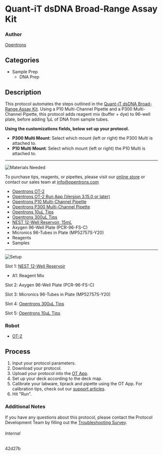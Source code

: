 # Quant-iT dsDNA Broad-Range Assay Kit

### Author
[Opentrons](https://opentrons.com/)

## Categories
* Sample Prep
	* DNA Prep


## Description
This protocol automates the steps outlined in the [Quant-iT dsDNA Broad-Range Assay Kit](https://assets.thermofisher.com/TFS-Assets/LSG/manuals/Quant_iT_dsDNA_BR_Assay_UG.pdf). Using a P10 Multi-Channel Pipette and a P300 Multi-Channel Pipette, this protocol adds reagent mix (buffer + dye) to 96-well plate, before adding 1µL of DNA from sample tubes.



**Using the customizations fields, below set up your protocol.**
* **P300 Multi Mount**: Select which mount (left or right) the P300 Multi is attached to.
* **P10 Multi Mount**: Select which mount (left or right) the P10 Multi is attached to.



---
![Materials Needed](https://s3.amazonaws.com/opentrons-protocol-library-website/custom-README-images/001-General+Headings/materials.png)

To purchase tips, reagents, or pipettes, please visit our [online store](https://shop.opentrons.com/) or contact our sales team at [info@opentrons.com](mailto:info@opentrons.com)

* [Opentrons OT-2](https://shop.opentrons.com/collections/ot-2-robot/products/ot-2)
* [Opentrons OT-2 Run App (Version 3.15.0 or later)](https://opentrons.com/ot-app/)
* [Opentrons P10 Multi-Channel Pipette](https://shop.opentrons.com/collections/ot-2-pipettes)
* [Opentrons P300 Multi-Channel Pipette](https://shop.opentrons.com/collections/ot-2-pipettes)
* [Opentrons 10µL Tips](https://shop.opentrons.com/collections/opentrons-tips/products/opentrons-10ul-tips)
* [Opentrons 300µL Tips](https://shop.opentrons.com/collections/opentrons-tips/products/opentrons-300ul-tips)
* [NEST 12-Well Reservoir, 15mL](https://labware.opentrons.com/nest_12_reservoir_15ml?category=reservoir)
* Axygen 96-Well Plate (PCR-96-FS-C)
* Micronics 96-Tubes in Plate (MP52757S-Y20)
* Reagents
* Samples


---
![Setup](https://s3.amazonaws.com/opentrons-protocol-library-website/custom-README-images/001-General+Headings/Setup.png)

Slot 1: [NEST 12-Well Reservoir](https://labware.opentrons.com/nest_12_reservoir_15ml?category=reservoir)
* A1: Reagent Mix

Slot 2: Axygen 96-Well Plate (PCR-96-FS-C)

Slot 3: Micronics 96-Tubes in Plate (MP52757S-Y20)

Slot 4: [Opentrons 300µL Tips](https://shop.opentrons.com/collections/opentrons-tips/products/opentrons-300ul-tips)

Slot 5: [Opentrons 10µL Tips](https://shop.opentrons.com/collections/opentrons-tips/products/opentrons-10ul-tips)



### Robot
* [OT-2](https://opentrons.com/ot-2)

## Process

1. Input your protocol parameters.
2. Download your protocol.
3. Upload your protocol into the [OT App](https://opentrons.com/ot-app).
4. Set up your deck according to the deck map.
5. Calibrate your labware, tiprack and pipette using the OT App. For calibration tips, check out our [support articles](https://support.opentrons.com/en/collections/1559720-guide-for-getting-started-with-the-ot-2).
6. Hit "Run".

### Additional Notes
If you have any questions about this protocol, please contact the Protocol Development Team by filling out the [Troubleshooting Survey](https://protocol-troubleshooting.paperform.co/).

###### Internal
42d27b
